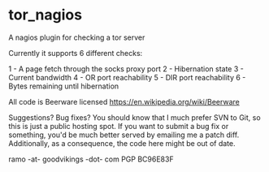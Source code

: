 tor_nagios
==========

A nagios plugin for checking a tor server

Currently it supports 6 different checks:

1 - A page fetch through the socks proxy port 
2 - Hibernation state 
3 - Current bandwidth 
4 - OR port reachability 
5 - DIR port reachability 
6 - Bytes remaining until hibernation 

All code is Beerware licensed https://en.wikipedia.org/wiki/Beerware

Suggestions? Bug fixes? You should know that I much prefer SVN to Git, so this is just a public hosting spot. If you want to submit a bug fix or something, you'd be much better served by emailing me a patch diff. Additionally, as a consequence, the code here might be out of date.

ramo -at- goodvikings -dot- com PGP BC96E83F
